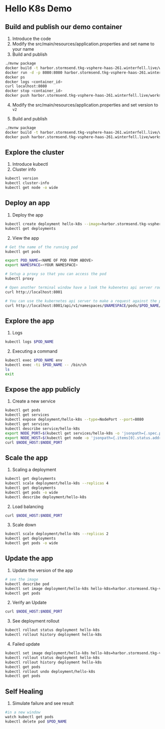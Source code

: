 # Hello K8s Demo

## Build and publish our demo container

1. Introduce the code
2. Modify the src/main/resources/application.properties and set name to your name
3. Build and publish

```bash
./mvnw package
docker build -t harbor.stormsend.tkg-vsphere-haas-261.winterfell.live/workspace6/hello-k8s:v1 .
docker run -d -p 8080:8080 harbor.stormsend.tkg-vsphere-haas-261.winterfell.live/workspace6/hello-k8s:v1
docker ps
docker logs <container_id>
curl localhost:8080
docker stop <container_id>
docker push harbor.stormsend.tkg-vsphere-haas-261.winterfell.live/workspace6/hello-k8s:v1
```

4. Modify the src/main/resources/application.properties and set version to `v2`

5. Build and publish

```bash
./mvnw package
docker build -t harbor.stormsend.tkg-vsphere-haas-261.winterfell.live/workspace6/hello-k8s:v2 .
docker push harbor.stormsend.tkg-vsphere-haas-261.winterfell.live/workspace6/hello-k8s:v2
```

## Explore the cluster

1. Introduce kubectl
2. Cluster info

```bash
kubectl version
kubectl cluster-info
kubectl get node -o wide
```

## Deploy an app

1. Deploy the app

```bash
kubectl create deployment hello-k8s --image=harbor.stormsend.tkg-vsphere-haas-261.winterfell.live/workspace6/hello-k8s:v1 --port=8080
kubectl get deployments
```

2. View the app

```bash
# Get the name of the running pod
kubectl get pods

export POD_NAME=<NAME OF POD FROM ABOVE>
export NAMESPACE=<YOUR NAMESPACE>

# Setup a proxy so that you can access the pod
kubectl proxy

# Open another terminal window have a look the kubenetes api server root endpoint
curl http://localhost:8001

# You can use the kubernetes api server to make a request against the pod
curl http://localhost:8001/api/v1/namespaces/$NAMESPACE/pods/$POD_NAME/proxy/    
```

## Explore the app

1. Logs

```bash
kubectl logs $POD_NAME
```

2. Executing a command

```bash
kubectl exec $POD_NAME env
kubectl exec -ti $POD_NAME -- /bin/sh
ls
exit
```

## Expose the app publicly

1. Create a new service

```bash
kubectl get pods
kubectl get services
kubectl expose deployment/hello-k8s --type=NodePort --port=8080
kubectl get services
kubectl describe service/hello-k8s
export NODE_PORT=$(kubectl get services/hello-k8s -o 'jsonpath={.spec.ports[0].nodePort}')
export NODE_HOST=$(kubectl get node -o 'jsonpath={.items[0].status.addresses[1].address}')
curl $NODE_HOST:$NODE_PORT
```

## Scale the app

1. Scaling a deployment

```bash
kubectl get deployments
kubectl scale deployment/hello-k8s --replicas 4
kubectl get deployments
kubectl get pods -o wide
kubectl describe deployment/hello-k8s
```

2. Load balancing

```bash
curl $NODE_HOST:$NODE_PORT
```

3. Scale down

```bash
kubectl scale deployment/hello-k8s --replicas 2
kubectl get deployments
kubectl get pods -o wide
```

## Update the app

1. Update the version of the app

```bash
# see the image
kubectl describe pod
kubectl set image deployment/hello-k8s hello-k8s=harbor.stormsend.tkg-vsphere-haas-261.winterfell.live/workspace6/hello-k8s:v2 --record
kubectl get pods
```

2. Verify an Update

```bash
curl $NODE_HOST:$NODE_PORT
```

3. See deployment rollout

```bash
kubectl rollout status deployment hello-k8s
kubectl rollout history deployment hello-k8s
```

4. Failed update

```bash
kubectl set image deployment/hello-k8s hello-k8s=harbor.stormsend.tkg-vsphere-haas-261.winterfell.live/workspace6/hello-k8s:v3 --record
kubectl rollout status deployment hello-k8s
kubectl rollout history deployment hello-k8s
kubectl get pods
kubectl rollout undo deployment/hello-k8s
kubectl get pods
```

## Self Healing

1. Simulate failure and see result

```bash
#in a new window
watch kubectl get pods
kubectl delete pod $POD_NAME
```